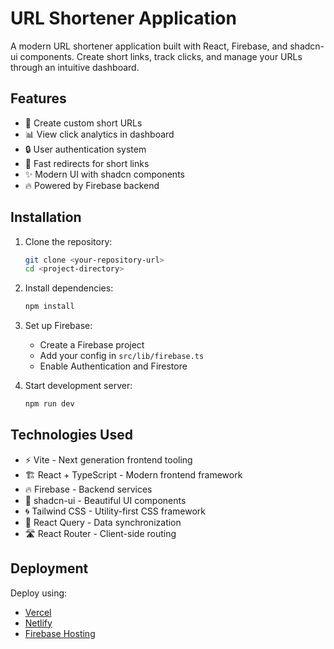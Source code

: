 
# URL Shortener Application

A modern URL shortener application built with React, Firebase, and shadcn-ui components. Create short links, track clicks, and manage your URLs through an intuitive dashboard.

## Features

- 🔗 Create custom short URLs
- 📊 View click analytics in dashboard
- 🔒 User authentication system
- 🚀 Fast redirects for short links
- ✨ Modern UI with shadcn components
- 🔥 Powered by Firebase backend

## Installation

1. Clone the repository:
   ```sh
   git clone <your-repository-url>
   cd <project-directory>
   ```

2. Install dependencies:
   ```sh
   npm install
   ```

3. Set up Firebase:
   - Create a Firebase project
   - Add your config in `src/lib/firebase.ts`
   - Enable Authentication and Firestore

4. Start development server:
   ```sh
   npm run dev
   ```

## Technologies Used

- ⚡ Vite - Next generation frontend tooling
- 🏗️ React + TypeScript - Modern frontend framework
- 🔥 Firebase - Backend services
- 🎨 shadcn-ui - Beautiful UI components
- 🌀 Tailwind CSS - Utility-first CSS framework
- 🔄 React Query - Data synchronization
- 🛣️ React Router - Client-side routing

## Deployment

Deploy using:
- [Vercel](https://vercel.com)
- [Netlify](https://netlify.com)
- [Firebase Hosting](https://firebase.google.com/docs/hosting)
